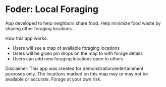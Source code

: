 # Foder: Local Foraging

App developed to help neighbors share food. Help minimize food waste by sharing other foraging locations. 

How this app works:
- Users will see a map of available foraging locations
- Users will be given pin drops on the map to with forage details
- Users can add new foraging locations open to others

Disclaimer: This app was created for demonstration/entertainment purposes only. The locations marked on this map may or may not be available or accurate. Forage at your own risk.
